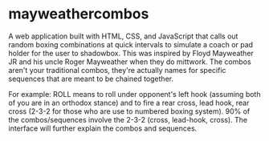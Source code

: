 # mayweathercombos
A web application built with HTML, CSS, and JavaScript that calls out random boxing combinations at quick intervals to simulate a coach or pad holder for the user to shadowbox. This was inspired by Floyd Mayweather JR and his uncle Roger Mayweather when they do mittwork. The combos aren't your traditional combos, they're actually names for specific sequences that are meant to be chained together. 

For example: ROLL means to roll under opponent's left hook (assuming both of you are in an orthodox stance) and to fire a rear cross, lead hook, rear cross (2-3-2 for those who are use to numbered boxing system). 90% of the combos/sequences involve the 2-3-2 (cross, lead-hook, cross). The interface will further explain the combos and sequences. 
